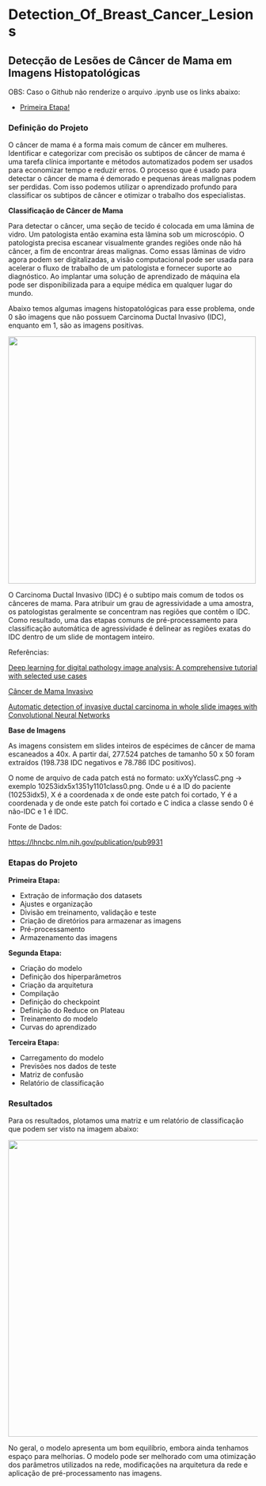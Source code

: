 # Detection_Of_Breast_Cancer_Lesions

## Detecção de Lesões de Câncer de Mama em Imagens Histopatológicas

OBS: Caso o Github não renderize o arquivo .ipynb use os links abaixo:

- <a href="https://nbviewer.org/github/Julio-M39/01-Tuberculosis-Classification/blob/main/Primeira%20Etapa.ipynb">Primeira Etapa!</a> 

### Definição do Projeto

O câncer de mama é a forma mais comum de câncer em mulheres. Identificar e categorizar com precisão os subtipos de câncer de mama é uma tarefa clínica importante e métodos automatizados podem ser usados para economizar tempo e reduzir erros. O processo que é usado para detectar o câncer de mama é demorado e pequenas áreas malignas podem ser perdidas. Com isso podemos utilizar o aprendizado profundo para classificar os subtipos de câncer e otimizar o trabalho dos especialistas.

**Classificação de Câncer de Mama**

Para detectar o câncer, uma seção de tecido é colocada em uma lâmina de vidro. Um patologista então examina esta lâmina sob um microscópio. O patologista precisa escanear visualmente grandes regiões onde não há câncer, a fim de encontrar áreas malignas. Como essas lâminas de vidro agora podem ser digitalizadas, a visão computacional pode ser usada para acelerar o fluxo de trabalho de um patologista e fornecer suporte ao diagnóstico. Ao implantar uma solução de aprendizado de máquina ela pode ser disponibilizada para a equipe médica em qualquer lugar do mundo.

Abaixo temos algumas imagens histopatológicas para esse problema, onde 0 são imagens que não possuem Carcinoma Ductal Invasivo (IDC), enquanto em 1, são as imagens positivas.

<div>
<img src="https://user-images.githubusercontent.com/54995990/181391611-feb8597d-d20a-4a47-890b-77a1b47b3075.png" width="500px" />
</div>

O Carcinoma Ductal Invasivo (IDC) é o subtipo mais comum de todos os cânceres de mama. Para atribuir um grau de agressividade a uma amostra, os patologistas geralmente se concentram nas regiões que contêm o IDC. Como resultado, uma das etapas comuns de pré-processamento para classificação automática de agressividade é delinear as regiões exatas do IDC dentro de um slide de montagem inteiro.

Referências:

<a href="https://pubmed.ncbi.nlm.nih.gov/27563488/">Deep learning for digital pathology image analysis: A comprehensive tutorial with selected use cases</a>

<a href="http://www.oncoguia.org.br/conteudo/cancer-de-mama-invasivo/1387/34/">Câncer de Mama Invasivo</a>

<a href="https://www.researchgate.net/publication/263052166_Automatic_detection_of_invasive_ductal_carcinoma_in_whole_slide_images_with_Convolutional_Neural_Networks">Automatic detection of invasive ductal carcinoma in whole slide images with Convolutional Neural Networks</a>

**Base de Imagens**

As imagens consistem em slides inteiros de espécimes de câncer de mama escaneados a 40x. A partir daí, 277.524 patches de tamanho 50 x 50 foram extraídos (198.738 IDC negativos e 78.786 IDC positivos). 

O nome de arquivo de cada patch está no formato: uxXyYclassC.png -> exemplo 10253idx5x1351y1101class0.png. Onde u é a ID do paciente (10253idx5), X é a coordenada x de onde este patch foi cortado, Y é a coordenada y de onde este patch foi cortado e C indica a classe sendo 0 é não-IDC e 1 é IDC.

Fonte de Dados:

https://lhncbc.nlm.nih.gov/publication/pub9931

### Etapas do Projeto

**Primeira Etapa:**

- Extração de informação dos datasets
- Ajustes e organização
- Divisão em treinamento, validação e teste
- Criação de diretórios para armazenar as imagens
- Pré-processamento
- Armazenamento das imagens 

**Segunda Etapa:**

- Criação do modelo
- Definição dos hiperparâmetros
- Criação da arquitetura
- Compilação
- Definição do checkpoint
- Definição do Reduce on Plateau
- Treinamento do modelo
- Curvas do aprendizado

**Terceira Etapa:**

- Carregamento do modelo
- Previsões nos dados de teste
- Matriz de confusão
- Relatório de classificação

### **Resultados**

Para os resultados, plotamos uma matriz e um relatório de classificação que podem ser visto na imagem abaixo:

<div>
<img src="https://user-images.githubusercontent.com/54995990/181393361-370044e5-8acd-409c-9b6a-dfd1d5ac71d8.png" width="600px" />
</div>

No geral, o modelo apresenta um bom equilíbrio, embora ainda tenhamos espaço para melhorias. O modelo pode ser melhorado com uma otimização dos parâmetros utilizados na rede, modificações na arquitetura da rede e aplicação de pré-processamento nas imagens. 

